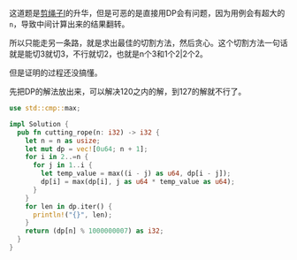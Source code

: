 这道题是[剪绳子I](https://leetcode-cn.com/problems/jian-sheng-zi-lcof/)的升华，但是可恶的是直接用DP会有问题，因为用例会有超大的`n`，导致中间计算出来的结果翻转。

所以只能走另一条路，就是求出最佳的切割方法，然后贪心。这个切割方法一句话就是能切3就切3，不行就切2，也就是n个3和1个2|2个2。

但是证明的过程还没搞懂。

先把DP的解法放出来，可以解决120之内的解，到127的解就不行了。

```rust
use std::cmp::max;

impl Solution {
  pub fn cutting_rope(n: i32) -> i32 {
    let n = n as usize;
    let mut dp = vec![0u64; n + 1];
    for i in 2..=n {
      for j in 1..i {
        let temp_value = max((i - j) as u64, dp[i - j]);
        dp[i] = max(dp[i], j as u64 * temp_value as u64);
      } 
    }
    for len in dp.iter() {
      println!("{}", len);
    }
    return (dp[n] % 1000000007) as i32;
  }
}
```
